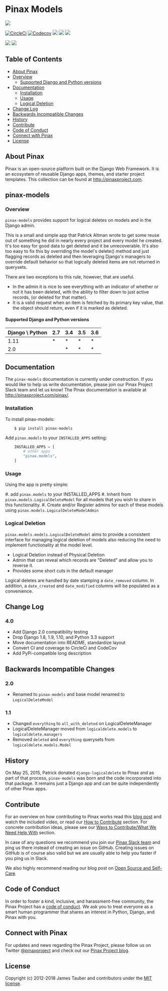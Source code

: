 # Pinax Models

[![](https://img.shields.io/pypi/v/pinax-models.svg)](https://pypi.python.org/pypi/pinax-models/)

[![CircleCi](https://img.shields.io/circleci/project/github/pinax/pinax-models.svg)](https://circleci.com/gh/pinax/pinax-models)
[![Codecov](https://img.shields.io/codecov/c/github/pinax/pinax-models.svg)](https://codecov.io/gh/pinax/pinax-models)
[![](https://img.shields.io/github/contributors/pinax/pinax-models.svg)](https://github.com/pinax/pinax-models/graphs/contributors)
[![](https://img.shields.io/github/issues-pr/pinax/pinax-models.svg)](https://github.com/pinax/pinax-models/pulls)
[![](https://img.shields.io/github/issues-pr-closed/pinax/pinax-models.svg)](https://github.com/pinax/pinax-models/pulls?q=is%3Apr+is%3Aclosed)

[![](http://slack.pinaxproject.com/badge.svg)](http://slack.pinaxproject.com/)
[![](https://img.shields.io/badge/license-MIT-blue.svg)](https://opensource.org/licenses/MIT)


## Table of Contents

* [About Pinax](#about-pinax)
* [Overview](#overview)
  * [Supported Django and Python versions](#supported-django-and-python-versions)
* [Documentation](#documentation)
  * [Installation](#installation)
  * [Usage](#usage)
  * [Logical Deletion](#logical-deletion)
* [Change Log](#change-log)
* [Backwards Incompatible Changes](#backwards-incompatible-changes)
* [History](#history)
* [Contribute](#contribute)
* [Code of Conduct](#code-of-conduct)
* [Connect with Pinax](#connect-with-pinax)
* [License](#license)


## About Pinax

Pinax is an open-source platform built on the Django Web Framework. It is an ecosystem of reusable Django apps, themes, and starter project templates. This collection can be found at http://pinaxproject.com.


## pinax-models

### Overview

``pinax-models`` provides support for logical deletes on models and in the Django admin.

This is a small and simple app that Patrick Altman wrote to get some reuse out
of something he did in nearly every project and every model he created.  It's
too easy for good data to get deleted and it be unrecoverable.  It's also too
easy to fix this by overriding the model's delete() method and just flagging
records as deleted and then leveraging Django's managers to override default
behavior so that logically deleted items are not returned in querysets.

There are two exceptions to this rule, however, that are useful.

* In the admin it is nice to see everything with an indicator of whether or not
   it has been deleted, with the ability to filter down to just active records,
   (or deleted for that matter).
* It is a valid request when an item is fetched by its primary key value, that
   the object should return, even if it is marked as deleted.
   
#### Supported Django and Python versions

Django \ Python | 2.7 | 3.4 | 3.5 | 3.6
--------------- | --- | --- | --- | ---
1.11 |  *  |  *  |  *  |  *  
2.0  |     |  *  |  *  |  *


## Documentation

The ``pinax-models`` documentation is currently under construction. If you would like to help us write documentation, please join our Pinax Project Slack team and let us know! The Pinax documentation is available at http://pinaxproject.com/pinax/.

### Installation

To install pinax-models:

```shell
    $ pip install pinax-models
```

Add `pinax.models` to your `INSTALLED_APPS` setting:

```python
    INSTALLED_APPS = [
        # other apps
        "pinax.models",
    ]
```

### Usage

Using the app is pretty simple:

#. add `pinax.models` to your INSTALLED_APPS
#. Inherit from ``pinax.models.LogicalDeleteModel`` for all models that you wish
   to share in this functionality.
#. Create and/or Register admins for each of these models using
   ``pinax.models.LogicalDeleteModelAdmin``

### Logical Deletion

`pinax.models.models.LogicalDeleteModel` aims to provide a consistent interface for
managing logical deletion of models also reducing the need to implement
functionality at the model level.

* Logical Deletion instead of Physical Deletion
* Admin that can reveal which records are "Deleted" and allow you to reverse it.
* Provides some short cuts in the default manager

Logical deletes are handled by date stamping a `date_removed` column.  In
addition, a ``date_created`` and ``date_modified`` columns will be populated as a
convenience.


## Change Log

### 4.0

* Add Django 2.0 compatibility testing
* Drop Django 1.8, 1.9, 1.10, and Python 3.3 support
* Move documentation into README, standardize layout
* Convert CI and coverage to CircleCi and CodeCov
* Add PyPi-compatible long description


## Backwards Incompatible Changes

### 2.0

* Renamed to ``pinax-models`` and base model renamed to ``LogicalDeleteModel``

### 1.1

* Changed ``everything`` to ``all_with_deleted`` on LogicalDeleteManager
* LogicalDeleteManager moved from ``logicaldelete.models`` to ``logicaldelete.managers``
* Removed ``deleted`` and ``everything`` querysets from ``logicaldelete.models.Model``


## History

On May 25, 2015, Patrick donated ``django-logicaldelete`` to Pinax and as part of
that process, ``pinax-models`` was born and the code incorporated into that
package. It remains just a Django app and can be quite independently of other
Pinax apps.


## Contribute

For an overview on how contributing to Pinax works read this [blog post](http://blog.pinaxproject.com/2016/02/26/recap-february-pinax-hangout/)
and watch the included video, or read our [How to Contribute](http://pinaxproject.com/pinax/how_to_contribute/) section.
For concrete contribution ideas, please see our
[Ways to Contribute/What We Need Help With](http://pinaxproject.com/pinax/ways_to_contribute/) section.

In case of any questions we recommend you join our [Pinax Slack team](http://slack.pinaxproject.com)
and ping us there instead of creating an issue on GitHub. Creating issues on GitHub is of course
also valid but we are usually able to help you faster if you ping us in Slack.

We also highly recommend reading our blog post on [Open Source and Self-Care](http://blog.pinaxproject.com/2016/01/19/open-source-and-self-care/).


## Code of Conduct

In order to foster a kind, inclusive, and harassment-free community, the Pinax Project
has a [code of conduct](http://pinaxproject.com/pinax/code_of_conduct/).
We ask you to treat everyone as a smart human programmer that shares an interest in Python, Django, and Pinax with you.


## Connect with Pinax

For updates and news regarding the Pinax Project, please follow us on Twitter [@pinaxproject](https://twitter.com/pinaxproject)
and check out our [Pinax Project blog](http://blog.pinaxproject.com).


## License

Copyright (c) 2012-2018 James Tauber and contributors under the [MIT license](https://opensource.org/licenses/MIT).